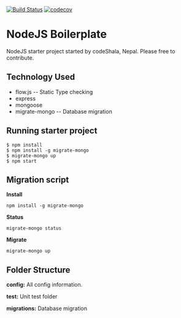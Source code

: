 [![Build Status](https://travis-ci.org/Codeshala-Innovation/nodejs-express-boilerplate.svg?branch=master)](https://travis-ci.org/Codeshala-Innovation/nodejs-express-boilerplate) [![codecov](https://codecov.io/gh/Codeshala-Innovation/nodejs-express-boilerplate/branch/master/graph/badge.svg)](https://codecov.io/gh/Codeshala-Innovation/nodejs-express-boilerplate)

# NodeJS Boilerplate

NodeJS starter project started by codeShala, Nepal. Please free to contribute.

## Technology Used 

* flow.js --  Static Type checking
* express
* mongoose
* migrate-mongo --  Database migration


## Running starter project

```
$ npm install
$ npm install -g migrate-mongo
$ migrate-mongo up
$ npm start
``` 

## Migration script

**Install** 
```
npm install -g migrate-mongo
```

**Status**
```
migrate-mongo status
```

**Migrate**
```
migrate-mongo up
```

## Folder Structure

**config:** All config information.

**test:** Unit test folder  

**migrations:** Database migration



